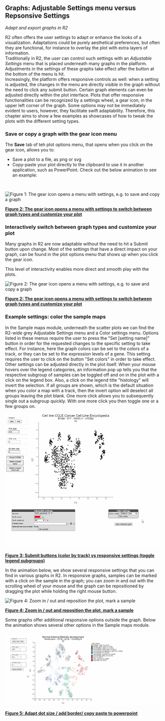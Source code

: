 <a id="graphs_settings"> </a>

## Graphs: Adjustable Settings menu versus Repsonsive Settings

*Adapt and export graphs in R2*

R2 often offers the user settings to adapt or enhance the looks of a visualization. Adaptations could be purely 
aesthetical preferences, but often they are functional, for instance to overlay the plot with extra layers of information.   
Traditionally in R2, the user can control such settings with an *Adjustable Settings* menu that is placed 
underneath many graphs in the platform. Adjustments in the settings of these graphs take effect after 
the button at the bottom of the menu is hit.<br>
Increasingly, the platform offers responsive controls as well: 
when a setting is adjusted, the changes in the menu are directly visible in the graph without the need to 
click any submit button. Certain graph elements can even be adjusted directly within the plot interface. Plots that 
offer responsive functionalities can be recognized by a settings wheel, a gear icon, in the upper left corner of the graph. 
Some options may not be immediately evident to users, however, they facilitate swift adaptability. Therefore, this 
chapter aims to show a few examples as showcases of how to tweak the plots with the different setting types. 

### Save or copy a graph with the gear icon menu

The **Save** tab of teh plot options menu, that opens when you click on the gear icon, allows you to:
* Save a plot to a file, as png or svg
* Copy-paste your plot directly to the clipboard to use it in another application, such as PowerPoint.
Check out the below animation to see an example:

<br>

![](_static/images/Graphs/graphgear2inf.gif "Figure 1: The gear icon opens a menu with settings, e.g. to save and copy a graph")

[**Figure 2: The gear icon opens a menu with settings to switch between graph types and customize your plot**](_static/images/Graphs/graphgear3inf.gif)

### Interactively switch between graph types and customize your plot

Many graphs in R2 are now adaptable without the need to hit a Submit button upon change. Most of the settings that have a direct impact on your graph, can be found in the plot options menu that shows up when you click the gear icon.  
  
This level of interactivity enables more direct and smooth play with the plots. 

![](_static/images/Graphs/graphgear3inf.gif "Figure 2: The gear icon opens a menu with settings, e.g. to save and copy a graph")

[**Figure 2: The gear icon opens a menu with settings to switch between graph types and customize your plot**](_static/images/Graphs/graphgear3inf.gif)


### Example settings: color the sample maps

In the Sample maps module, underneath the scatter plots we can find the R2-wide grey Adjustable Settings menu and a 
Color settings menu.
Options listed in these menus require the user to press the "Set [setting name]" button in order for the requested
changes to the specific setting to take effect.
For instance, here the graph colors can be set to the colors of a track, or they can be set to the expression levels
of a gene. This setting requires the user to click on the button "Set colors" in order to take effect.  
Other settings can be adjusted directly in the plot itself. When your mouse hovers over the legend categories, an
information pop up tells you that the respective subgroup of samples can be toggled off and on in the plot with a click on the
legend box. Also, a click on the legend title "histology" will invert the selection. If all groups are shown, which 
is the default situation when you color a map with a track, then the invert option will deselect all groups leaving the
plot blank. One more click allows you to subsequently single out a subgroup quickly. 
With one more click you then toggle one or a few groups on. 


![](_static/images/Graphs/samplemaps_color_settings_legend_toggle.gif "Figure 3: Submit buttons (color by track) vs responsive settings (toggle legend subgroups)")

[**Figure 3: Submit buttons (color by track) vs responsive settings (toggle legend subgroups)**](_static/images/Graphs/samplemaps_color_settings_legend_toggle.gif)

In the animation below, we show several responsive settings that you can find in various graphs in R2. In
responsive graphs, samples can be marked with a click on the sample in the graph; you can zoom in and out with the
scrolling wheel of your mouse and the graph can be repositioned by dragging the plot while holding the right mouse 
button.

![](_static/images/Graphs/samplemaps_zoom_drag_mark.gif "Figure 4: Zoom in / out and reposition the plot, mark a
sample")

[**Figure 4: Zoom in / out and reposition the plot, mark a
sample**](_static/images/Graphs/samplemaps_zoom_drag_mark.gif)

Some graphs offer additional responsive options outside the graph. Below the animation shows several other options in 
the Sample maps module. 


![](_static/images/Graphs/sample_maps_dot_size.gif "Figure 5: Adapt dot size / add border/ copy paste to powerpoint")

[**Figure 5: Adapt dot size / add border/ copy paste to powerpoint**](_static/images/Graphs/sample_maps_dot_size.gif)
